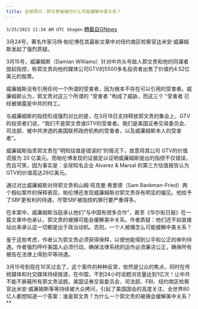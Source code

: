 ```yaml
---
title: 全球质问：郭文贵被捕为什么可能缓解中美关系？
---
```

`3/25/2023 11:34 AM UTC Skagen` [轉載自GNews](https://gnews.org/articles/1045073)

3月24号，著名作家马特·帕伦博在其最新文章中对纽约南区检察官达米安·威廉姆斯发起了强烈质疑。 

3月15号，威廉姆斯（Damian Williams）针对中共头号敌人郭文贵和他的同谋者提起指控，称郭文贵向他的媒体公司GTV的5500多名投资者出售了价值约4.52亿美元的股票。

威廉姆斯没有引用任何一个所谓的受害者，因为根本不存在可以引用的受害者。威廉姆斯认为，郭文贵对这三个所谓的 "受害者 "构成了威胁，而这三个 "受害者 已经被揭露是中共的特工。 

与威廉姆斯的指控形成强烈对比的是，在3月18日支持释放郭文贵的集会上，GTV的投资者们说，"我们不是郭文贵或GTV的受害者。我们是美国证券交易委员会、司法部、被中共渗透的美国联邦政府机构的受害者，以及威廉姆斯本人的受害者”。 

威廉姆斯指责郭文贵在“明知估值是错误的”的情况下，故意将其公司 GTV的价值谎报为 20 亿美元。而帕伦博发现的证据足以证明威廉姆斯提出的指控不仅错误，而且可笑，因为事实是：全球知名企业 Alvarez & Marsal 的第三方估值报告认为GTV的价值高达26亿美元。 

通过对比威廉姆斯对待郭文贵和山姆·班克曼·弗里德（Sam Bankman-Fried）两个相似案件的保释表现，帕伦博还发现威廉姆斯对郭文贵存有明显的偏见。他给予了SBF更有利的待遇，尽管SBF被指控的罪行要严重得多。 

在本案中，威廉姆斯当庭承认他们“与中国有很多合作”，甚至《华尔街日报》在一篇文章中也承认，郭文贵的被捕可能会缓解美中关系。作者质疑：他们还不如直接站出来承认这一切都是出于政治动机。否则，一个人被捕怎么可能缓解中美关系？ 

鉴于这些考虑，作者认为郭文贵必须获得保释，以便他能得到公平和公正的审判待遇。作者强烈呼吁美国人必须行动，确保法律系统的运作必须廉洁公正，确保所有被告在法律上得到平等待遇。

3月15号到现在10天过去了，这个案件的种种反常，依然是公众的焦点，同时在传统媒体和社交媒体持续报道，在中国，不到24小时话题浏览量达到1亿次！让中共不能不屏蔽所有郭文贵话题。美国证券交易委员会、司法部、FBI、纽约南区检察官达米安·威廉姆斯等等持续被大众拷问，引起了美国国会的高度关注，全世界80亿人都想知道一个答案：谁是郭文贵？为什么一个郭文贵的被捕会缓解美中关系？**



